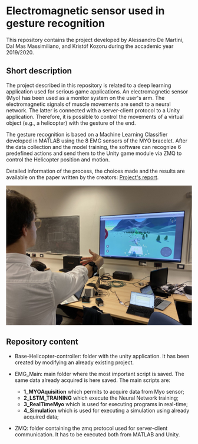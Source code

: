 # Electromagnetic sensor used in gesture recognition

This repository contains the project developed by Alessandro De Martini, Dal Mas Massimiliano, and Kristóf Kozoru during the accademic year 2019/2020. 

## Short description

The project described in this repository is related to a deep learning application used for serious game applications. An electromagnetic sensor (Myo) has been used as a monitor system on the user's arm. The electromagnetic signals of muscle movements are sendt to a neural network. The latter is connected with a server-client protocol to a Unity application. Therefore, it is possible to control the movements of a virtual object (e.g., a helicopter) with the gesture of the end.

The gesture recognition is based on a Machine Learning Classifier developed in MATLAB using the 8 EMG sensors of the MYO bracelet. After the data collection and the model training, the software can recognize 6 predefined actions and send them to the Unity game module via ZMQ to control the Helicopter position and motion.

Detailed information of the process, the choices made and the results are available on the paper written by the creators: [Project's report](https://github.com/koszoru-kristof/EMG---Myo-gesture-recognition/blob/f435db0a4ae26560d868a9042739bcb112ec8c69/EmgProject_report.pdf).

![EMGProject_image](https://github.com/koszoru-kristof/EMG---Myo-gesture-recognition/blob/f435db0a4ae26560d868a9042739bcb112ec8c69/EMGProject_image.jpg)


## Repository content

- Base-Helicopter-controller: folder with the unity application. It has been created by modifying an already existing project.

- EMG_Main: main folder where the most important script is saved. The same data already acquired is here saved. The main scripts are:
    - __1_MYOAquisition__ which permits to acquire data from Myo sensor;
    - __2_LSTM_TRAINING__ which execute the Neural Network training;
    - __3_RealTimeMyo__ which is used for executing programs in real-time;
    - __4_Simulation__ which is used for executing a simulation using already acquired data;

- ZMQ: folder containing the zmq protocol used for server-client communication. It has to be executed both from MATLAB and Unity.

